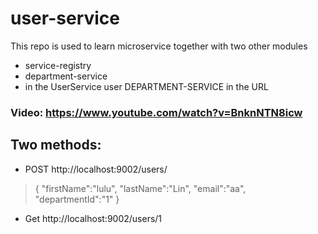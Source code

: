 # user-service

This repo is used to learn microservice together with two other modules
* service-registry 
* department-service
* in the UserService user DEPARTMENT-SERVICE in the URL

### Video: https://www.youtube.com/watch?v=BnknNTN8icw

## Two methods:
*  POST http://localhost:9002/users/
> {
> "firstName":"lulu",
> "lastName":"Lin",
> "email":"aa",
> "departmentId":"1"
> }

*  Get http://localhost:9002/users/1
